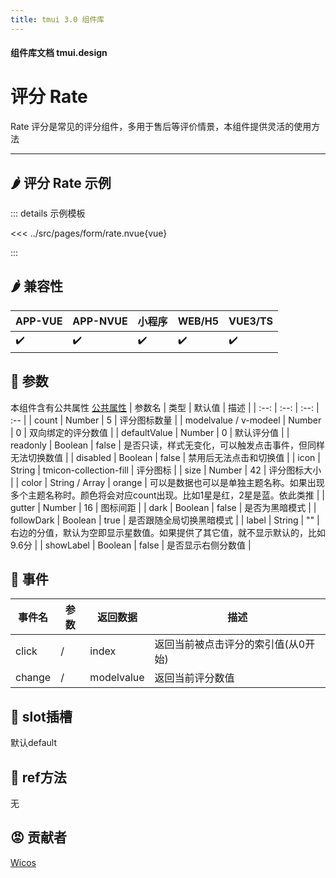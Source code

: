 ```yaml
---
title: tmui 3.0 组件库
---
```


<script setup>
import webview from '../components/mobileWebview.vue'
</script>

#### 组件库文档 tmui.design

# 评分 Rate
Rate 评分是常见的评分组件，多用于售后等评价情景，本组件提供灵活的使用方法

---

## :hot_pepper: 评分 Rate 示例

<webview url="https://tmui.design/h5/#/pages/form/rate"></webview>

::: details 示例模板

<<< ../src/pages/form/rate.nvue{vue}

:::

## :hot_pepper: 兼容性

| APP-VUE | APP-NVUE | 小程序 | WEB/H5 | VUE3/TS |
| --- | --- | --- | --- | --- |
| :heavy_check_mark: | :heavy_check_mark: | :heavy_check_mark: | :heavy_check_mark: | :heavy_check_mark: |

## :seedling: 参数

本组件含有公共属性 [公共属性](/spec/组件公共样式.html)
| 参数名 | 类型 | 默认值 | 描述 |
| :--: | :--: | :--: | :-- |
| count | Number | 5 | 评分图标数量 |
| modelvalue / v-modeel | Number | 0 | 双向绑定的评分数值 |
| defaultValue | Number | 0 | 默认评分值 |
| readonly | Boolean | false | 是否只读，样式无变化，可以触发点击事件，但同样无法切换数值 |
| disabled | Boolean | false | 禁用后无法点击和切换值 |
| icon | String | tmicon-collection-fill | 评分图标 |
| size | Number | 42 | 评分图标大小 |
| color | String / Array | orange | 可以是数据也可以是单独主题名称。如果出现多个主题名称时。颜色将会对应count出现。比如1星是红，2星是蓝。依此类推 |
| gutter | Number | 16 | 图标间距 |
| dark | Boolean | false | 是否为黑暗模式 |
| followDark | Boolean | true | 是否跟随全局切换黑暗模式 |
| label | String | "" | 右边的分值，默认为空即显示星数值。如果提供了其它值，就不显示默认的，比如9.6分 |
| showLabel | Boolean | false | 是否显示右侧分数值 |

## :rose: 事件

| 事件名 | 参数 | 返回数据 | 描述 |
| --- | --- | --- | --- |
| click | / | index | 返回当前被点击评分的索引值(从0开始) |
| change | / | modelvalue | 返回当前评分数值 |

## :corn: slot插槽

默认default

## :green_salad: ref方法

无

## :rage: 贡献者

[Wicos](http://wicos.me)